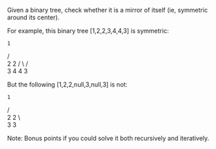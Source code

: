 Given a binary tree, check whether it is a mirror of itself (ie, symmetric around its center).

For example, this binary tree [1,2,2,3,4,4,3] is symmetric:

    1
   / \
  2   2
 / \ / \
3  4 4  3



But the following [1,2,2,null,3,null,3] is not:

    1
   / \
  2   2
   \   \
   3    3



Note:
Bonus points if you could solve it both recursively and iteratively.
